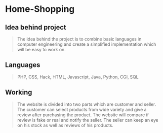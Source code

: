 # Home-Shopping
## Idea behind project
>The idea behind the project is to combine basic languages in computer engineering and create a simplified implementation which will be easy to work on. 
## Languages 
> PHP, CSS, Hack, HTML, Javascript, Java, Python, CGI, SQL
## Working 
> The website is divided into two parts which are customer and seller. The customer can select products from wide variety and give a review after purchasing the product. The website will compare if review is fake or real and notify the seller. The seller can keep an eye on his stock as well as reviews of his products. 